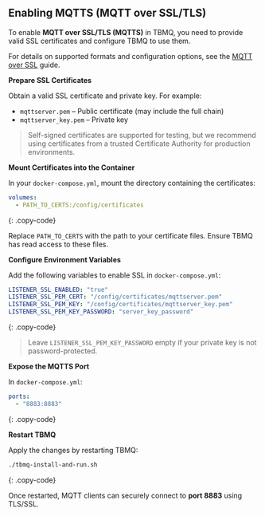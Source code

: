 ## Enabling MQTTS (MQTT over SSL/TLS)

To enable **MQTT over SSL/TLS (MQTTS)** in TBMQ, you need to provide valid SSL certificates and configure TBMQ to use them.

For details on supported formats and configuration options, see the [MQTT over SSL](/docs/mqtt-broker/security/mqtts/) guide.

**Prepare SSL Certificates**

Obtain a valid SSL certificate and private key. For example:

* `mqttserver.pem` – Public certificate (may include the full chain)
* `mqttserver_key.pem` – Private key

> Self-signed certificates are supported for testing, but we recommend using certificates from a trusted Certificate Authority for production environments.

**Mount Certificates into the Container**

In your `docker-compose.yml`, mount the directory containing the certificates:

```yaml
volumes:
  - PATH_TO_CERTS:/config/certificates
```
{: .copy-code}

Replace `PATH_TO_CERTS` with the path to your certificate files. Ensure TBMQ has read access to these files.

**Configure Environment Variables**

Add the following variables to enable SSL in `docker-compose.yml`:

```yaml
LISTENER_SSL_ENABLED: "true"
LISTENER_SSL_PEM_CERT: "/config/certificates/mqttserver.pem"
LISTENER_SSL_PEM_KEY: "/config/certificates/mqttserver_key.pem"
LISTENER_SSL_PEM_KEY_PASSWORD: "server_key_password"
```
{: .copy-code}

> Leave `LISTENER_SSL_PEM_KEY_PASSWORD` empty if your private key is not password-protected.

**Expose the MQTTS Port**

In `docker-compose.yml`:

```yaml
ports:
  - "8883:8883"
```
{: .copy-code}

**Restart TBMQ**

Apply the changes by restarting TBMQ:

```bash
./tbmq-install-and-run.sh
```
{: .copy-code}

Once restarted, MQTT clients can securely connect to **port 8883** using TLS/SSL.
